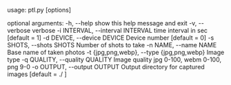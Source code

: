 usage: ptl.py [options]

optional arguments:
  -h, --help            show this help message and exit
  -v, --verbose         verbose
  -i INTERVAL, --interval INTERVAL
                        time interval in sec [default = 1]
  -d DEVICE, --device DEVICE
                        Device number [default = 0]
  -s SHOTS, --shots SHOTS
                        Number of shots to take
  -n NAME, --name NAME  Base name of taken photos
  -t {jpg,png,webp}, --type {jpg,png,webp}
                        Image type
  -q QUALITY, --quality QUALITY
                        Image quality jpg 0-100, webm 0-100, png 9-0
  -o OUTPUT, --output OUTPUT
                        Output directory for captured images [default = ./ ]
